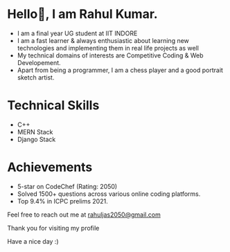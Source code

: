 ﻿# Hello👋, I am Rahul Kumar.
- I am a final year UG student at IIT INDORE
- I am a fast learner & always enthusiastic about learning new technologies and implementing them in real life projects as well
- My technical domains of interests are Competitive Coding & Web Developement.
- Apart from being a programmer, I am a chess player and a good portrait sketch artist.

# Technical Skills
- C++
- MERN Stack
- Django Stack

# Achievements
- 5-star on CodeChef (Rating: 2050)
- Solved 1500+ questions across various online coding platforms.
- Top 9.4% in ICPC prelims 2021.

Feel free to reach out me at rahuljas2050@gmail.com

Thank you for visiting my profile

Have a nice day :)
